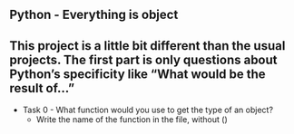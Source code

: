 **Python - Everything is object**
---
This project is a little bit different than the usual projects. The first part is only questions
about Python’s specificity like “What would be the result of…”
---

- Task 0 - What function would you use to get the type of an object?
	- Write the name of the function in the file, without ()
